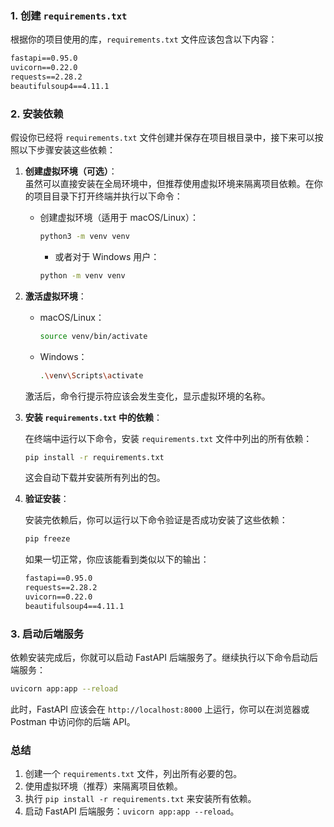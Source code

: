 ### 1. 创建 `requirements.txt`

根据你的项目使用的库，`requirements.txt` 文件应该包含以下内容：

```txt
fastapi==0.95.0
uvicorn==0.22.0
requests==2.28.2
beautifulsoup4==4.11.1
```

### 2. 安装依赖

假设你已经将 `requirements.txt` 文件创建并保存在项目根目录中，接下来可以按照以下步骤安装这些依赖：

1. **创建虚拟环境（可选）**：  
   虽然可以直接安装在全局环境中，但推荐使用虚拟环境来隔离项目依赖。在你的项目目录下打开终端并执行以下命令：

   - 创建虚拟环境（适用于 macOS/Linux）：

     ```bash
     python3 -m venv venv
     ```

     - 或者对于 Windows 用户：

     ```bash
     python -m venv venv
     ```

2. **激活虚拟环境**：

   - macOS/Linux：

     ```bash
     source venv/bin/activate
     ```

   - Windows：

     ```bash
     .\venv\Scripts\activate
     ```

   激活后，命令行提示符应该会发生变化，显示虚拟环境的名称。

3. **安装 `requirements.txt` 中的依赖**：

   在终端中运行以下命令，安装 `requirements.txt` 文件中列出的所有依赖：

   ```bash
   pip install -r requirements.txt
   ```

   这会自动下载并安装所有列出的包。

4. **验证安装**：

   安装完依赖后，你可以运行以下命令验证是否成功安装了这些依赖：

   ```bash
   pip freeze
   ```

   如果一切正常，你应该能看到类似以下的输出：

   ```txt
   fastapi==0.95.0
   requests==2.28.2
   uvicorn==0.22.0
   beautifulsoup4==4.11.1
   ```

### 3. 启动后端服务

依赖安装完成后，你就可以启动 FastAPI 后端服务了。继续执行以下命令启动后端服务：

```bash
uvicorn app:app --reload
```

此时，FastAPI 应该会在 `http://localhost:8000` 上运行，你可以在浏览器或 Postman 中访问你的后端 API。

### 总结

1. 创建一个 `requirements.txt` 文件，列出所有必要的包。
2. 使用虚拟环境（推荐）来隔离项目依赖。
3. 执行 `pip install -r requirements.txt` 来安装所有依赖。
4. 启动 FastAPI 后端服务：`uvicorn app:app --reload`。
